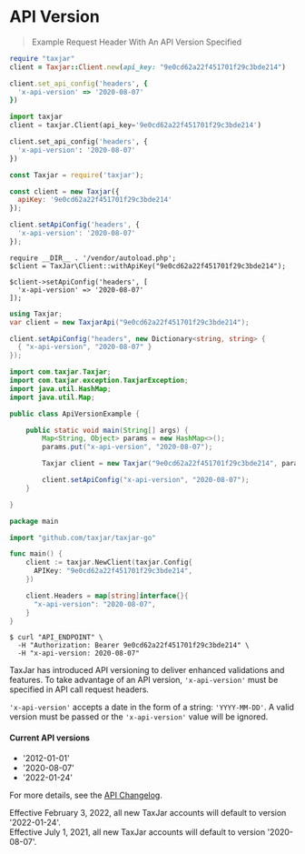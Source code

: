 # API Version

> Example Request Header With An API Version Specified

```ruby
require "taxjar"
client = Taxjar::Client.new(api_key: "9e0cd62a22f451701f29c3bde214")

client.set_api_config('headers', {
  'x-api-version' => '2020-08-07'
})
```

```python
import taxjar
client = taxjar.Client(api_key='9e0cd62a22f451701f29c3bde214')

client.set_api_config('headers', {
  'x-api-version': '2020-08-07'
})
```

```javascript
const Taxjar = require('taxjar');

const client = new Taxjar({
  apiKey: '9e0cd62a22f451701f29c3bde214'
});

client.setApiConfig('headers', {
  'x-api-version': '2020-08-07'
});
```

```php?start_inline=1
require __DIR__ . '/vendor/autoload.php';
$client = TaxJar\Client::withApiKey("9e0cd62a22f451701f29c3bde214");

$client->setApiConfig('headers', [
  'x-api-version' => '2020-08-07'
]);
```

```csharp
using Taxjar;
var client = new TaxjarApi("9e0cd62a22f451701f29c3bde214");

client.setApiConfig("headers", new Dictionary<string, string> {
  { "x-api-version", "2020-08-07" }
});
```

```java
import com.taxjar.Taxjar;
import com.taxjar.exception.TaxjarException;
import java.util.HashMap;
import java.util.Map;

public class ApiVersionExample {

    public static void main(String[] args) {
        Map<String, Object> params = new HashMap<>();
        params.put("x-api-version", "2020-08-07");

        Taxjar client = new Taxjar("9e0cd62a22f451701f29c3bde214", params);

        client.setApiConfig("x-api-version", "2020-08-07");
    }

}
```

```go
package main

import "github.com/taxjar/taxjar-go"

func main() {
    client := taxjar.NewClient(taxjar.Config{
      APIKey: "9e0cd62a22f451701f29c3bde214",
    })

    client.Headers = map[string]interface{}{
      "x-api-version": "2020-08-07",
    }
}
```

```shell
$ curl "API_ENDPOINT" \
  -H "Authorization: Bearer 9e0cd62a22f451701f29c3bde214" \
  -H "x-api-version: 2020-08-07"
```

TaxJar has introduced API versioning to deliver enhanced validations and features. To take advantage of an API version, `'x-api-version'` must be specified in API call request headers.

`'x-api-version'` accepts a date in the form of a string: `'YYYY-MM-DD'`. A valid version must be passed or the `'x-api-version'` value will be ignored.

#### Current API versions
* '2012-01-01'
* '2020-08-07'
* '2022-01-24'

For more details, see the [API Changelog](https://developers.taxjar.com/api/reference/#changelog).

<aside class="notice">
Effective February 3, 2022, all new TaxJar accounts will default to version '2022-01-24'.<br>
Effective July 1, 2021, all new TaxJar accounts will default to version '2020-08-07'.
</aside>
